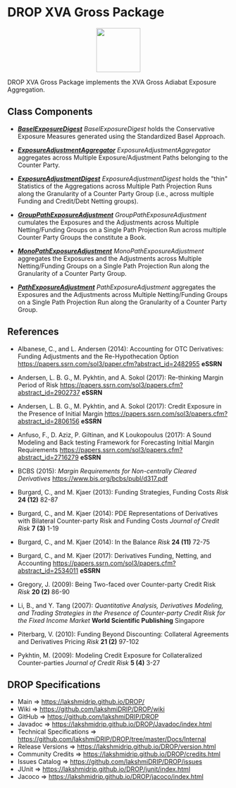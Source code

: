 # DROP XVA Gross Package

<p align="center"><img src="https://github.com/lakshmiDRIP/DROP/blob/master/DRIP_Logo.gif?raw=true" width="100"></p>

DROP XVA Gross Package implements the XVA Gross Adiabat Exposure Aggregation.


## Class Components

 * [***BaselExposureDigest***](https://github.com/lakshmiDRIP/DROP/tree/master/src/main/java/org/drip/xva/gross/BaselExposureDigest.java)
 <i>BaselExposureDigest</i> holds the Conservative Exposure Measures generated using the Standardized Basel
 Approach.

 * [***ExposureAdjustmentAggregator***](https://github.com/lakshmiDRIP/DROP/tree/master/src/main/java/org/drip/xva/gross/ExposureAdjustmentAggregator.java)
 <i>ExposureAdjustmentAggregator</i> aggregates across Multiple Exposure/Adjustment Paths belonging to the
 Counter Party.

 * [***ExposureAdjustmentDigest***](https://github.com/lakshmiDRIP/DROP/tree/master/src/main/java/org/drip/xva/gross/ExposureAdjustmentDigest.java)
 <i>ExposureAdjustmentDigest</i> holds the "thin" Statistics of the Aggregations across Multiple Path
 Projection Runs along the Granularity of a Counter Party Group (i.e., across multiple Funding and
 Credit/Debt Netting groups).

 * [***GroupPathExposureAdjustment***](https://github.com/lakshmiDRIP/DROP/tree/master/src/main/java/org/drip/xva/gross/GroupPathExposureAdjustment.java)
 <i>GroupPathExposureAdjustment</i> cumulates the Exposures and the Adjustments across Multiple
 Netting/Funding Groups on a Single Path Projection Run across multiple Counter Party Groups the constitute a
 Book.

 * [***MonoPathExposureAdjustment***](https://github.com/lakshmiDRIP/DROP/tree/master/src/main/java/org/drip/xva/gross/MonoPathExposureAdjustment.java)
 <i>MonoPathExposureAdjustment</i> aggregates the Exposures and the Adjustments across Multiple
 Netting/Funding Groups on a Single Path Projection Run along the Granularity of a Counter Party Group.

 * [***PathExposureAdjustment***](https://github.com/lakshmiDRIP/DROP/tree/master/src/main/java/org/drip/xva/gross/PathExposureAdjustment.java)
 <i>PathExposureAdjustment</i> aggregates the Exposures and the Adjustments across Multiple Netting/Funding
 Groups on a Single Path Projection Run along the Granularity of a Counter Party Group.


## References

 * Albanese, C., and L. Andersen (2014): Accounting for OTC Derivatives: Funding Adjustments and the
 	Re-Hypothecation Option https://papers.ssrn.com/sol3/paper.cfm?abstract_id=2482955 <b>eSSRN</b>

 * Andersen, L. B. G., M. Pykhtin, and A. Sokol (2017): Re-thinking Margin Period of Risk
 	https://papers.ssrn.com/sol3/papers.cfm?abstract_id=2902737 <b>eSSRN</b>

 * Andersen, L. B. G., M. Pykhtin, and A. Sokol (2017): Credit Exposure in the Presence of Initial Margin
 	https://papers.ssrn.com/sol3/papers.cfm?abstract_id=2806156 <b>eSSRN</b>

 * Anfuso, F., D. Aziz, P. Giltinan, and K Loukopoulus (2017): A Sound Modeling and Back testing Framework
 	for Forecasting Initial Margin Requirements https://papers.ssrn.com/sol3/papers.cfm?abstract_id=2716279
 	<b>eSSRN</b>

 * BCBS (2015): <i>Margin Requirements for Non-centrally Cleared Derivatives</i>
 	https://www.bis.org/bcbs/publ/d317.pdf

 * Burgard, C., and M. Kjaer (2013): Funding Strategies, Funding Costs <i>Risk</i> <b>24 (12)</b> 82-87

 * Burgard, C., and M. Kjaer (2014): PDE Representations of Derivatives with Bilateral Counter-party Risk and
 	Funding Costs <i>Journal of Credit Risk</i> <b>7 (3)</b> 1-19

 * Burgard, C., and M. Kjaer (2014): In the Balance <i>Risk</i> <b>24 (11)</b> 72-75

 * Burgard, C., and M. Kjaer (2017): Derivatives Funding, Netting, and Accounting
 	https://papers.ssrn.com/sol3/papers.cfm?abstract_id=2534011 <b>eSSRN</b>

 * Gregory, J. (2009): Being Two-faced over Counter-party Credit Risk <i>Risk</i> <b>20 (2)</b> 86-90

 * Li, B., and Y. Tang (2007): <i>Quantitative Analysis, Derivatives Modeling, and Trading Strategies in the
 	Presence of Counter-party Credit Risk for the Fixed Income Market</i> <b>World Scientific Publishing</b>
 	Singapore

 * Piterbarg, V. (2010): Funding Beyond Discounting: Collateral Agreements and Derivatives Pricing
 	<i>Risk</i> <b>21 (2)</b> 97-102

 * Pykhtin, M. (2009): Modeling Credit Exposure for Collateralized Counter-parties <i>Journal of Credit
 	Risk</i> <b>5 (4)</b> 3-27


## DROP Specifications

 * Main                     => https://lakshmidrip.github.io/DROP/
 * Wiki                     => https://github.com/lakshmiDRIP/DROP/wiki
 * GitHub                   => https://github.com/lakshmiDRIP/DROP
 * Javadoc                  => https://lakshmidrip.github.io/DROP/Javadoc/index.html
 * Technical Specifications => https://github.com/lakshmiDRIP/DROP/tree/master/Docs/Internal
 * Release Versions         => https://lakshmidrip.github.io/DROP/version.html
 * Community Credits        => https://lakshmidrip.github.io/DROP/credits.html
 * Issues Catalog           => https://github.com/lakshmiDRIP/DROP/issues
 * JUnit                    => https://lakshmidrip.github.io/DROP/junit/index.html
 * Jacoco                   => https://lakshmidrip.github.io/DROP/jacoco/index.html
